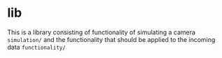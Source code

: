 # lib

This is a library consisting of functionality of simulating a camera `simulation/` and the functionality that should be applied to the incoming data `functionality/`

